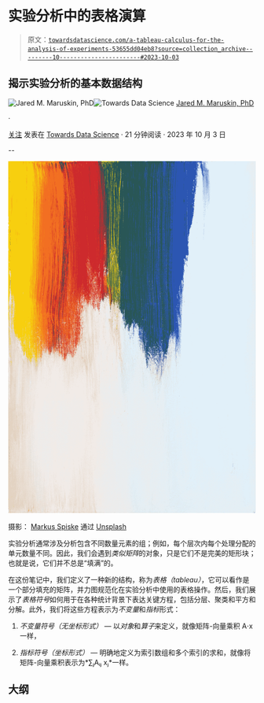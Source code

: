 # 实验分析中的表格演算

> 原文：[`towardsdatascience.com/a-tableau-calculus-for-the-analysis-of-experiments-53655dd04eb8?source=collection_archive---------10-----------------------#2023-10-03`](https://towardsdatascience.com/a-tableau-calculus-for-the-analysis-of-experiments-53655dd04eb8?source=collection_archive---------10-----------------------#2023-10-03)

## 揭示实验分析的基本数据结构

[](https://dataneversleeps.medium.com/?source=post_page-----53655dd04eb8--------------------------------)![Jared M. Maruskin, PhD](https://dataneversleeps.medium.com/?source=post_page-----53655dd04eb8--------------------------------)[](https://towardsdatascience.com/?source=post_page-----53655dd04eb8--------------------------------)![Towards Data Science](https://towardsdatascience.com/?source=post_page-----53655dd04eb8--------------------------------) [Jared M. Maruskin, PhD](https://dataneversleeps.medium.com/?source=post_page-----53655dd04eb8--------------------------------)

·

[关注](https://medium.com/m/signin?actionUrl=https%3A%2F%2Fmedium.com%2F_%2Fsubscribe%2Fuser%2F37ef2450ad04&operation=register&redirect=https%3A%2F%2Ftowardsdatascience.com%2Fa-tableau-calculus-for-the-analysis-of-experiments-53655dd04eb8&user=Jared+M.+Maruskin%2C+PhD&userId=37ef2450ad04&source=post_page-37ef2450ad04----53655dd04eb8---------------------post_header-----------) 发表在 [Towards Data Science](https://towardsdatascience.com/?source=post_page-----53655dd04eb8--------------------------------) · 21 分钟阅读 · 2023 年 10 月 3 日 [](https://medium.com/m/signin?actionUrl=https%3A%2F%2Fmedium.com%2F_%2Fvote%2Ftowards-data-science%2F53655dd04eb8&operation=register&redirect=https%3A%2F%2Ftowardsdatascience.com%2Fa-tableau-calculus-for-the-analysis-of-experiments-53655dd04eb8&user=Jared+M.+Maruskin%2C+PhD&userId=37ef2450ad04&source=-----53655dd04eb8---------------------clap_footer-----------)

--

[](https://medium.com/m/signin?actionUrl=https%3A%2F%2Fmedium.com%2F_%2Fbookmark%2Fp%2F53655dd04eb8&operation=register&redirect=https%3A%2F%2Ftowardsdatascience.com%2Fa-tableau-calculus-for-the-analysis-of-experiments-53655dd04eb8&source=-----53655dd04eb8---------------------bookmark_footer-----------)![](img/b26caa5a37392803d3b6c958678d500a.png)

摄影： [Markus Spiske](https://unsplash.com/@markusspiske?utm_source=medium&utm_medium=referral) 通过 [Unsplash](https://unsplash.com/?utm_source=medium&utm_medium=referral)

实验分析通常涉及分析包含不同数量元素的组；例如，每个层次内每个处理分配的单元数量不同。因此，我们会遇到*类似矩阵*的对象，只是它们不是完美的矩形块；也就是说，它们并不总是“填满”的。

在这份笔记中，我们定义了一种新的结构，称为*表格（tableau）*，它可以看作是一个部分填充的矩阵，并力图规范化在实验分析中使用的表格操作。然后，我们展示了*表格符号*如何用于在各种统计背景下表达关键方程，包括分层、聚类和平方和分解。此外，我们将这些方程表示为*不变量*和*指标*形式：

1.  *不变量符号（无坐标形式）* — 以*对象*和*算子*来定义，就像矩阵-向量乘积 A⋅x 一样，

1.  *指标符号（坐标形式）* — 明确地定义为索引数组和多个索引的求和，就像将矩阵-向量乘积表示为*∑ⱼAᵢⱼ xⱼ*一样。

## 大纲
